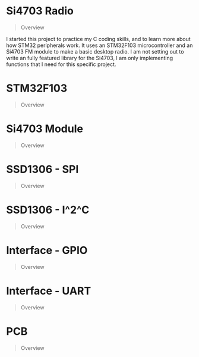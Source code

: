 # Si4703 Radio

> Overview

I started this project to practice my C coding skills, and to learn more about how STM32 peripherals work. It uses an STM32F103 microcontroller and an Si4703 FM module to make a basic desktop radio. I am not setting out to write an fully featured library for the Si4703, I am only implementing functions that I need for this specific project.

# STM32F103
> Overview

# Si4703 Module
> Overview

# SSD1306 - SPI
> Overview

# SSD1306 - I^2^C
> Overview

# Interface - GPIO
> Overview

# Interface - UART
> Overview

# PCB
> Overview